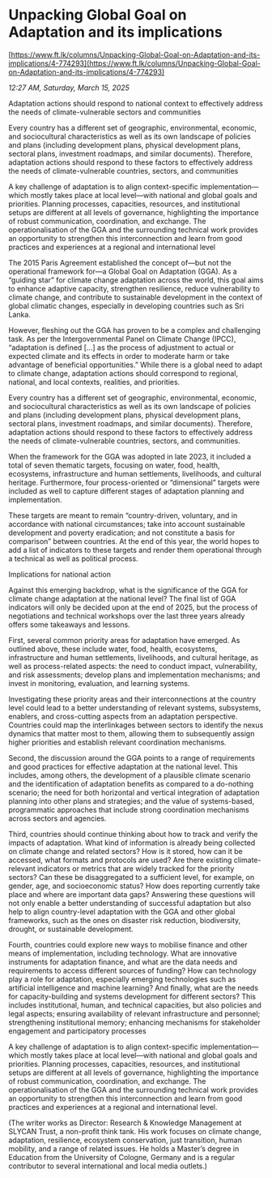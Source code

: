 # Unpacking Global Goal on Adaptation and its implications

[https://www.ft.lk/columns/Unpacking-Global-Goal-on-Adaptation-and-its-implications/4-774293](https://www.ft.lk/columns/Unpacking-Global-Goal-on-Adaptation-and-its-implications/4-774293)

*12:27 AM, Saturday, March 15, 2025*

Adaptation actions should respond to national context to effectively address the needs of climate-vulnerable sectors and communities

Every country has a different set of geographic, environmental, economic, and sociocultural characteristics as well as its own landscape of policies and plans (including development plans, physical development plans, sectoral plans, investment roadmaps, and similar documents). Therefore, adaptation actions should respond to these factors to effectively address the needs of climate-vulnerable countries, sectors, and communities

A key challenge of adaptation is to align context-specific implementation—which mostly takes place at local level—with national and global goals and priorities. Planning processes, capacities, resources, and institutional setups are different at all levels of governance, highlighting the importance of robust communication, coordination, and exchange. The operationalisation of the GGA and the surrounding technical work provides an opportunity to strengthen this interconnection and learn from good practices and experiences at a regional and international level

The 2015 Paris Agreement established the concept of—but not the operational framework for—a Global Goal on Adaptation (GGA). As a “guiding star” for climate change adaptation across the world, this goal aims to enhance adaptive capacity, strengthen resilience, reduce vulnerability to climate change, and contribute to sustainable development in the context of global climatic changes, especially in developing countries such as Sri Lanka.

However, fleshing out the GGA has proven to be a complex and challenging task. As per the Intergovernmental Panel on Climate Change (IPCC), “adaptation is defined […] as the process of adjustment to actual or expected climate and its effects in order to moderate harm or take advantage of beneficial opportunities.” While there is a global need to adapt to climate change, adaptation actions should correspond to regional, national, and local contexts, realities, and priorities.

Every country has a different set of geographic, environmental, economic, and sociocultural characteristics as well as its own landscape of policies and plans (including development plans, physical development plans, sectoral plans, investment roadmaps, and similar documents). Therefore, adaptation actions should respond to these factors to effectively address the needs of climate-vulnerable countries, sectors, and communities.

When the framework for the GGA was adopted in late 2023, it included a total of seven thematic targets, focusing on water, food, health, ecosystems, infrastructure and human settlements, livelihoods, and cultural heritage. Furthermore, four process-oriented or “dimensional” targets were included as well to capture different stages of adaptation planning and implementation.

These targets are meant to remain “country-driven, voluntary, and in accordance with national circumstances; take into account sustainable development and poverty eradication; and not constitute a basis for comparison” between countries. At the end of this year, the world hopes to add a list of indicators to these targets and render them operational through a technical as well as political process.

Implications for national action

Against this emerging backdrop, what is the significance of the GGA for climate change adaptation at the national level? The final list of GGA indicators will only be decided upon at the end of 2025, but the process of negotiations and technical workshops over the last three years already offers some takeaways and lessons.

First, several common priority areas for adaptation have emerged. As outlined above, these include water, food, health, ecosystems, infrastructure and human settlements, livelihoods, and cultural heritage, as well as process-related aspects: the need to conduct impact, vulnerability, and risk assessments; develop plans and implementation mechanisms; and invest in monitoring, evaluation, and learning systems.

Investigating these priority areas and their interconnections at the country level could lead to a better understanding of relevant systems, subsystems, enablers, and cross-cutting aspects from an adaptation perspective. Countries could map the interlinkages between sectors to identify the nexus dynamics that matter most to them, allowing them to subsequently assign higher priorities and establish relevant coordination mechanisms.

Second, the discussion around the GGA points to a range of requirements and good practices for effective adaptation at the national level. This includes, among others, the development of a plausible climate scenario and the identification of adaptation benefits as compared to a do-nothing scenario; the need for both horizontal and vertical integration of adaptation planning into other plans and strategies; and the value of systems-based, programmatic approaches that include strong coordination mechanisms across sectors and agencies.

Third, countries should continue thinking about how to track and verify the impacts of adaptation. What kind of information is already being collected on climate change and related sectors? How is it stored, how can it be accessed, what formats and protocols are used? Are there existing climate-relevant indicators or metrics that are widely tracked for the priority sectors? Can these be disaggregated to a sufficient level, for example, on gender, age, and socioeconomic status? How does reporting currently take place and where are important data gaps? Answering these questions will not only enable a better understanding of successful adaptation but also help to align country-level adaptation with the GGA and other global frameworks, such as the ones on disaster risk reduction, biodiversity, drought, or sustainable development.

Fourth, countries could explore new ways to mobilise finance and other means of implementation, including technology. What are innovative instruments for adaptation finance, and what are the data needs and requirements to access different sources of funding? How can technology play a role for adaptation, especially emerging technologies such as artificial intelligence and machine learning? And finally, what are the needs for capacity-building and systems development for different sectors? This includes institutional, human, and technical capacities, but also policies and legal aspects; ensuring availability of relevant infrastructure and personnel; strengthening institutional memory; enhancing mechanisms for stakeholder engagement and participatory processes

A key challenge of adaptation is to align context-specific implementation—which mostly takes place at local level—with national and global goals and priorities. Planning processes, capacities, resources, and institutional setups are different at all levels of governance, highlighting the importance of robust communication, coordination, and exchange. The operationalisation of the GGA and the surrounding technical work provides an opportunity to strengthen this interconnection and learn from good practices and experiences at a regional and international level.

(The writer works as Director: Research & Knowledge Management at SLYCAN Trust, a non-profit think tank. His work focuses on climate change, adaptation, resilience, ecosystem conservation, just transition, human mobility, and a range of related issues. He holds a Master’s degree in Education from the University of Cologne, Germany and is a regular contributor to several international and local media outlets.)

